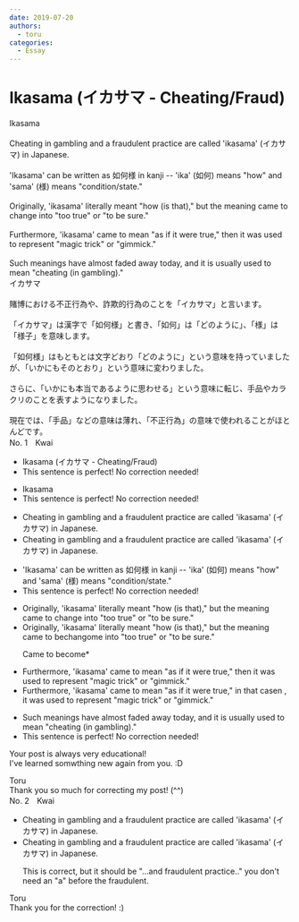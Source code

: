 ```yaml
---
date: 2019-07-20
authors:
  - toru
categories:
  - Essay
---
```


<h1 id="subject_show">Ikasama (イカサマ - Cheating/Fraud)</h1>
<div class="date" hidden>Jul 20, 2019 18:01</div>
<div id="post"><div id="body_show_ori">
Ikasama<br/><br/>Cheating in gambling and a fraudulent practice are called 'ikasama' (イカサマ) in Japanese.<br/><br/>'Ikasama' can be written as 如何様 in kanji -- 'ika' (如何) means "how" and 'sama' (様) means "condition/state."<br/><br/>Originally, 'ikasama' literally meant "how (is that)," but the meaning came to change into "too true" or "to be sure."<br/><br/>Furthermore, 'ikasama' came to mean "as if it were true," then it was used to represent "magic trick" or "gimmick."<br/><br/>Such meanings have almost faded away today, and it is usually used to mean "cheating (in gambling)."
</div></div>

<!-- more -->

<div id="post_ja"><div id="body_show_mo">
イカサマ<br/><br/>賭博における不正行為や、詐欺的行為のことを「イカサマ」と言います。<br/><br/>「イカサマ」は漢字で「如何様」と書き、「如何」は「どのように」、「様」は「様子」を意味します。<br/><br/>「如何様」はもともとは文字どおり「どのように」という意味を持っていましたが、「いかにもそのとおり」という意味に変わりました。<br/><br/>さらに、「いかにも本当であるように思わせる」という意味に転じ、手品やカラクリのことを表すようになりました。<br/><br/>現在では、「手品」などの意味は薄れ、「不正行為」の意味で使われることがほとんどです。
</div></div>
<div id="block"><div class="first_name"> No. 1　<span class="just_name">Kwai</span></div><div id="block2">
<ul class="correction_field">
<li class="incorrect">Ikasama (イカサマ - Cheating/Fraud)</li>
<li class="corrected perfect">This sentence is perfect! No correction needed!</li>
</ul>
<ul class="correction_field">
<li class="incorrect">Ikasama</li>
<li class="corrected perfect">This sentence is perfect! No correction needed!</li>
</ul>
<ul class="correction_field">
<li class="incorrect">Cheating in gambling and a fraudulent practice are called 'ikasama' (イカサマ) in Japanese.</li>
<li class="corrected correct">
Cheating in gambling and a fraudulent practice are called 'ikasama' (イカサマ) in Japanese.
</li>
</ul>
<ul class="correction_field">
<li class="incorrect">'Ikasama' can be written as 如何様 in kanji -- 'ika' (如何) means "how" and 'sama' (様) means "condition/state."</li>
<li class="corrected perfect">This sentence is perfect! No correction needed!</li>
</ul>
<ul class="correction_field">
<li class="incorrect">Originally, 'ikasama' literally meant "how (is that)," but the meaning came to change into "too true" or "to be sure."</li>
<li class="corrected correct">
Originally, 'ikasama' literally meant "how (is that)," but the meaning came to <span class="f_red">be</span>c<span class="f_gray"><span class="sline">hang</span></span><span class="f_red">om</span>e <span class="f_gray"><span class="sline">into </span></span>"too true" or "to be sure."
<p class="correction_comment">Came to become*</p>
</li>
</ul>
<ul class="correction_field">
<li class="incorrect">Furthermore, 'ikasama' came to mean "as if it were true," then it was used to represent "magic trick" or "gimmick."</li>
<li class="corrected correct">
Furthermore, 'ikasama' came to mean "as if it were true," <span class="f_red">in </span>th<span class="f_red">at cas</span>e<span class="f_gray"><span class="sline">n</span></span> <span class="f_red">, </span>it was used to represent "magic trick" or "gimmick."
</li>
</ul>
<ul class="correction_field">
<li class="incorrect">Such meanings have almost faded away today, and it is usually used to mean "cheating (in gambling)."</li>
<li class="corrected perfect">This sentence is perfect! No correction needed!</li>
</ul>
<p class="comment_small">
 Your post is always very educational!
 <br/>
 I've learned somwthing new again from you. :D
</p>

</div><div class="name"><span class="just_name">Toru</span><br>
Thank you so much for correcting my post! (^^)
</div>
</div>
<div id="block"><div class="first_name"> No. 2　<span class="just_name">Kwai</span></div><div id="block2">
<ul class="correction_field">
<li class="incorrect">Cheating in gambling and a fraudulent practice are called 'ikasama' (イカサマ) in Japanese.</li>
<li class="corrected correct">
Cheating in gambling and <span class="f_gray"><span class="sline">a </span></span>fraudulent practice are called 'ikasama' (イカサマ) in Japanese.
<p class="correction_comment">This is correct, but it should be "...and fraudulent practice.." you don't need an  "a" before the fraudulent.</p>
</li>
</ul>
</div><div class="name"><span class="just_name">Toru</span><br>
Thank you for the correction! :)
</div>
</div>

